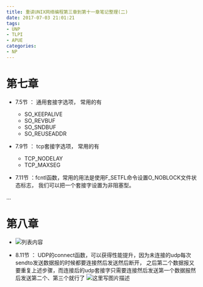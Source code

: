 ```yaml
---
title: 重读UNIX网络编程第三章到第十一章笔记整理(二)
date: 2017-07-03 21:01:21
tags:
- UNP
- TLPI
- APUE
categories:
- NP
---
```



# **第七章**

- 7.5节 ： 通用套接字选项， 常用的有
	- SO_KEEPALIVE
	- SO_REVBUF
	- SO_SNDBUF
	- SO_REUSEADDR

- 7.9节 ：  tcp套接字选项， 常用的有
	- TCP_NODELAY
	- TCP_MAXSEG 
- 7.11节 ：fcntl函数，常用的用法是使用F_SETFL命令设置O_NOBLOCK文件状态标志， 我们可以把一个套接字设置为非阻塞型。

... <!-- more -->

# **第八章**

- ![列表内容](http://img.blog.csdn.net/20170729024826032?watermark/2/text/aHR0cDovL2Jsb2cuY3Nkbi5uZXQvbm9zaXg=/font/5a6L5L2T/fontsize/400/fill/I0JBQkFCMA==/dissolve/70/gravity/SouthEast)

- 8.11节 ： UDP的connect函数，可以获得性能提升，因为未连接的udp每次sendto发送数据报的时候都要连接然后发送然后断开， 之后第二个数据报又要重复上述步骤，而连接后的udp套接字只需要连接然后发送第一个数据报然后发送第二个、第三个就行了
![这里写图片描述](http://img.blog.csdn.net/20170729025132709?watermark/2/text/aHR0cDovL2Jsb2cuY3Nkbi5uZXQvbm9zaXg=/font/5a6L5L2T/fontsize/400/fill/I0JBQkFCMA==/dissolve/70/gravity/SouthEast)
